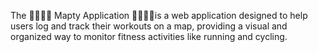 The 🏃‍♀️🏃‍♀️ Mapty Application 🚴‍♂️🚴‍♂️is a web application designed to help users log and track their workouts on a map, providing a visual and organized way to monitor fitness activities like running and cycling.
